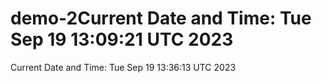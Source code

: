 # demo-2Current Date and Time: Tue Sep 19 13:09:21 UTC 2023
Current Date and Time: Tue Sep 19 13:36:13 UTC 2023

